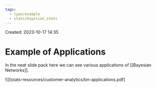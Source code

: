 ```yaml
---
tags:
  - type/example
  - stats/bayesian_stats
---
```

Created: 2023-10-17 14:35
# Example of Applications

In the neat slide pack here we can see various applications of [[Bayesian Networks]].

![][stats-resources/customer-analytics/bn-applications.pdf]
